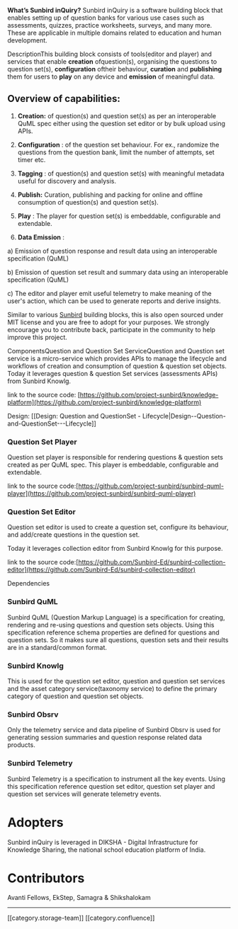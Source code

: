  **What’s Sunbird inQuiry?** Sunbird inQuiry is a software building block that enables setting up of question banks for various use cases such as assessments, quizzes, practice worksheets, surveys, and many more. These are applicable in multiple domains related to education and human development. 

DescriptionThis building block consists of tools(editor and player) and services that enable  **creation**  ofquestion(s), organising the questions to question set(s),  **configuration** oftheir behaviour,  **curation**  and  **publishing** them for users to  **play**  on any device and  **emission**  of meaningful data.


## Overview of capabilities:

1.  **Creation:**  of question(s) and question set(s) as per an interoperable QuML spec either using the question set editor or by bulk upload  using APIs.


1.  **Configuration** : of the question set behaviour. For ex., randomize the questions from the question bank, limit the number of attempts, set timer etc.


1.  **Tagging** : of question(s) and question set(s) with meaningful metadata useful for discovery and analysis.


1.  **Publish:** Curation, publishing and packing for online and offline consumption of question(s) and question set(s).


1.  **Play** : The player for question set(s) is embeddable, configurable and extendable.


1.  **Data Emission** :



a) Emission of question response and result data using an interoperable specification (QuML)

b) Emission of question set result and summary data using an interoperable specification (QuML)

c) The editor and player emit useful telemetry to make meaning of the user's action, which can be used to generate reports and derive insights. 

Similar to various [Sunbird](https://sunbird.org) building blocks, this is also open sourced under MIT license and you are free to adopt for your purposes. We strongly encourage you to contribute back, participate in the community to help improve this project.

ComponentsQuestion and Question Set ServiceQuestion and Question set service is a micro-service which provides APIs to manage the lifecycle and workflows of creation and consumption of question & question set objects. Today it leverages question & question Set services (assessments APIs) from Sunbird Knowlg. 

link to the source code: [https://github.com/project-sunbird/knowledge-platform](https://github.com/project-sunbird/knowledge-platform)

Design:  [[Design: Question and QuestionSet - Lifecycle|Design--Question-and-QuestionSet---Lifecycle]]


### Question Set Player
Question set player is responsible for rendering questions & question sets created as per QuML spec. This player is embeddable, configurable and extendable.

link to the source code:[https://github.com/project-sunbird/sunbird-quml-player](https://github.com/project-sunbird/sunbird-quml-player)


### Question Set Editor
Question set editor is used to create a question set, configure its behaviour, and add/create questions in the question set. 

Today it leverages collection editor from Sunbird Knowlg for this purpose.

link to the source code:[https://github.com/Sunbird-Ed/sunbird-collection-editor](https://github.com/Sunbird-Ed/sunbird-collection-editor)

Dependencies
### Sunbird QuML 
Sunbird QuML (Question Markup Language) is a specification for creating, rendering and re-using questions and question sets objects. Using this specification reference schema properties are defined for questions and question sets. So it makes sure all questions, question sets and their results are in a standard/common format​.


### Sunbird Knowlg
This is used for the question set editor, question and question set services and the asset category service(taxonomy service) to define the primary category of question and question set objects.


### Sunbird Obsrv
Only the telemetry service and data pipeline of Sunbird Obsrv is used for generating session summaries and question response related data products.


### Sunbird Telemetry
Sunbird Telemetry is a specification to instrument all the key events. Using this specification reference question set editor, question set player and question set services will generate telemetry events.


# Adopters
Sunbird inQuiry is leveraged in DIKSHA - Digital Infrastructure for Knowledge Sharing, the national school education platform of India.  


# Contributors
Avanti Fellows, EkStep, Samagra & Shikshalokam







*****

[[category.storage-team]] 
[[category.confluence]] 
